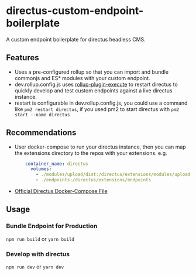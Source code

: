 # directus-custom-endpoint-boilerplate
A custom endpoint boilerplate for directus headless CMS.

## Features
  - Uses a pre-configured rollup so that you can import and bundle commonjs and ES* modules with your custom endpoint.
  - dev.rollup.config.js uses [rollup-plugin-execute](https://www.npmjs.com/package/rollup-plugin-execute) to restart directus to quickly develop and test custom endpoints against a live directus instance.
  - restart is configurable in dev.rollup.config.js, you could use a command like `pm2 restart directus`, if you used pm2 to start directus with `pm2 start --name directus`

## Recommendations
  - User docker-compose to run your directus instance, then you can map the extensions directory to the repos with your extensions.
    e.g.
    ```yaml
        container_name: directus
          volumes:
            - ./modules/upload/dist:/directus/extensions/modules/upload
            - ./endpoints:/directus/extensions/endpoints
    ```
  - [Official Directus Docker-Compose File](https://docs.directus.io/guides/installation/docker/#docker-compose)

## Usage

### Bundle Endpoint for Production
  `npm run build` or `yarn build`

### Develop with directus
  `npm run dev` or `yarn dev`
